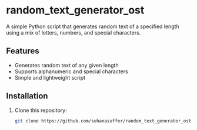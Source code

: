 # random_text_generator_ost
A simple Python script that generates random text of a specified length using a mix of letters, numbers, and special characters.

## Features

- Generates random text of any given length
- Supports alphanumeric and special characters
- Simple and lightweight script

## Installation

1. Clone this repository:
   ```sh
   git clone https://github.com/suhanasuffer/random_text_generator_ost.git
